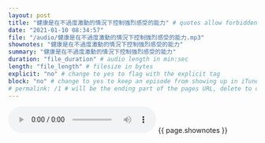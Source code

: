 ```yaml
---
layout: post
title: "健康是在不過度激動的情況下控制強烈感受的能力" # quotes allow forbidden characters like the colon
date: "2021-01-10 08:34:57"
file: "/audio/健康是在不過度激動的情況下控制強烈感受的能力.mp3"
shownotes: "健康是在不過度激動的情況下控制強烈感受的能力"
summary: "健康是在不過度激動的情況下控制強烈感受的能力"
duration: "file_duration" # audio length in min:sec
length: "file_length" # filesize in bytes
explicit: "no" # change to yes to flag with the explicit tag
block: "no" # change to yes to keep an episode from showing up in iTunes
# permalink: /1 # will be the ending part of the pages URL, delete to default to the title
---
```


<audio controls>
<source src="{{site.url}}{{site.baseurl}}{{ page.file }}" type="audio/x-mp3">
Your browser does not support the audio element.
</audio>
{{ page.shownotes }}
